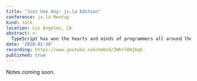 ```yaml
---
title: "Just Use Any: js.la Edition"
conference: js.la Meetup
kind: talk
location: Los Angeles, CA
abstract: >-
  TypeScript has won the hearts and minds of programmers all around the world. Unfortunately, your deadlines are due yesterday, your boss is unconvinced, and your team remains skeptical. What's a TypeScript enthusiast to do? Join me on a journey of self-discovery: we'll learn what it means to lead by influence and level up our effectiveness as engineers. Then, an exploration of the value to engineering and business brought about by type systems (with some math to prove it). To tie it all together, we'll explore this through the lens of real world stories from Netflix, where we use TypeScript to modernize filmmaking.
date: '2020-01-30'
recording: https://www.youtube.com/embed/ZWhrlOWjbqU
published: true
---
```


Notes coming soon.